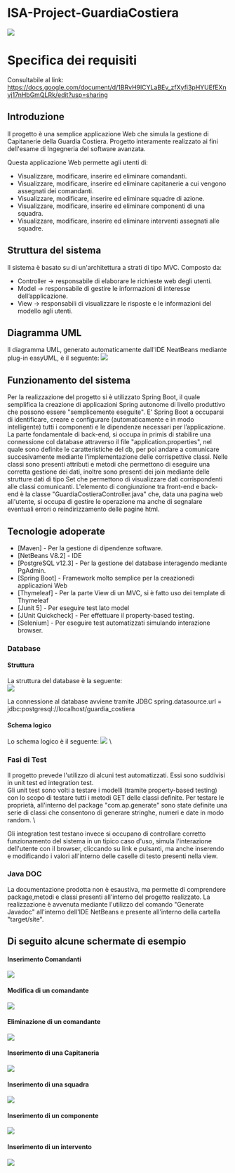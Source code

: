 # ISA-Project-GuardiaCostiera
![](images/homepage.png)

# Specifica dei requisiti
Consultabile al link:
	https://docs.google.com/document/d/1BRvH9lCYLaBEv_zfXyfi3pHYUEfEXnvj17nHbGmQLRk/edit?usp=sharing

## Introduzione
Il progetto è una semplice applicazione Web che simula la gestione di Capitanerie della Guardia Costiera. 
Progetto interamente realizzato ai fini dell'esame di Ingegneria del software avanzata.


Questa applicazione Web permette agli utenti di:
- Visualizzare, modificare, inserire ed eliminare comandanti. 
- Visualizzare, modificare, inserire ed eliminare capitanerie a cui vengono assegnati dei comandanti.
- Visualizzare, modificare, inserire ed eliminare squadre di azione.
- Visualizzare, modificare, inserire ed eliminare componenti di una squadra.
- Visualizzare, modificare, inserire ed eliminare interventi assegnati alle squadre.


## Struttura del sistema
Il sistema è basato su di un'architettura a strati di tipo MVC. 
Composto da:
- Controller -> responsabile di elaborare le richieste web degli utenti.
- Model -> responsabile di gestire le informazioni di interesse dell’applicazione.
- View -> responsabili di visualizzare le risposte e le informazioni del modello agli utenti.

## Diagramma UML
Il diagramma UML, generato automaticamente dall'IDE NeatBeans mediante plug-in easyUML, è il seguente:
![](images/uml.png)

## Funzionamento del sistema
Per la realizzazione del progetto si è utilizzato Spring Boot, il quale semplifica la creazione di applicazioni Spring autonome di livello produttivo che possono essere "semplicemente eseguite".
E' Spring Boot a occuparsi di identificare, creare e configurare (automaticamente e in modo intelligente) tutti i componenti e le dipendenze necessari per l’applicazione.
La parte fondamentale di back-end, si occupa in primis di stabilire una connessione col database attraverso il file "application.properties", nel quale sono definite le caratteristiche del db,
per poi andare a comunicare succesivamente mediante l'implementazione delle corrispettive classi.
Nelle classi sono presenti attributi e metodi che permettono di eseguire una corretta gestione dei dati, inoltre sono presenti dei join mediante delle strutture dati di tipo Set che permettono di visualizzare dati corrispondenti alle classi comunicanti.
L'elemento di congiunzione tra front-end e back-end è la classe "GuardiaCostieraController.java" che, data una pagina web all'utente, si occupa di gestire le operazione ma anche di segnalare eventuali errori o reindirizzamento delle pagine html.


## Tecnologie adoperate
* [Maven] - Per la gestione di dipendenze software.
* [NetBeans V8.2] - IDE
* [PostgreSQL v12.3] - Per la gestione del database interagendo mediante PgAdmin.
* [Spring Boot] - Framework molto semplice per la creazionedi applicazioni Web
* [Thymeleaf] - Per la parte View di un MVC, si è fatto uso dei template di Thymeleaf
* [Junit 5] - Per eseguire test lato model
* [JUnit Quickcheck] - Per effettuare il property-based testing.
* [Selenium] - Per eseguire test automatizzati simulando interazione browser.


### Database
#### Struttura
La struttura del database è la seguente: \
![](images/db.png)


La connessione al database avviene tramite JDBC
	spring.datasource.url = jdbc:postgresql://localhost/guardia_costiera

#### Schema logico
Lo schema logico è il seguente:
![](images/SchemaLogico.png) \


### Fasi di Test
Il progetto prevede l'utilizzo di alcuni test automatizzati. Essi sono suddivisi in unit test ed integration test. \
Gli unit test sono volti a testare i modelli (tramite property-based testing) con lo scopo di testare tutti i metodi GET delle classi definite. 
Per testare le proprietà, all'interno del package "com.ap.generate" sono state definite una serie di classi che consentono di generare stringhe, numeri e date in modo random. \

Gli integration test testano invece si occupano di controllare corretto funzionamento del sistema in un tipico caso d'uso, simula l'interazione dell'utente con il browser, cliccando su link
e pulsanti, ma anche inserendo e modificando i valori all'interno delle caselle di testo presenti nella view.


### Java DOC
La documentazione prodotta non è esaustiva, ma permette di comprendere package,metodi e classi presenti all'interno del progetto realizzato.
La realizzazione è avvenuta mediante l'utilizzo del comando "Generate Javadoc" all'interno dell'IDE NetBeans e presente all'interno della cartella "target/site".

## Di seguito alcune schermate di esempio

#### Inserimento Comandanti
![](images/comandanti.png)

#### Modifica di un comandante
![](images/modComandanti.png)

#### Eliminazione di un comandante
![](images/canc.Comandanti.png)

#### Inserimento di una Capitaneria
![](images/capitanerie.png)

#### Inserimento di una squadra
![](images/squadre.png)

#### Inserimento di un componente
![](images/componenti.png)

#### Inserimento di un intervento
![](images/interventi.png)